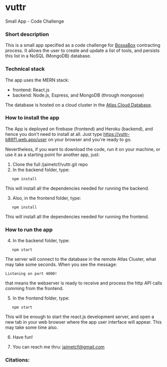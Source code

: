 # vuttr
Small App - Code Challenge

### Short description
This is a small app specified as a code challenge for [BossaBox](https://bossabox.com) contracting process.
It allows the user to create and update a list of tools, and persists this list in a NoSQL (MongoDB) database.

### Technical stack
The app uses the MERN stack:
- frontend: React.js
- backend: Node.js, Espress, and MongoDB (through mongoose)

The database is hosted on a cloud cluster in the [Atlas Cloud Database](https://www.mongodb.com/cloud/atlas).

### How to install the app
The App is deployed on firebase (frontend) and Heroku (backend), and hence you don't need to install at all. Just type https://vuttr-b86f1.web.app/user on your browser and you're ready to go.

Nevertheless, if you want to download the code, run it on your machine, or use it as a starting point for another app, just:

1. Clone the full /jaimetcf/vuttr.git repo
2. In the backend folder, type:
```
   npm install
```
This will install all the dependencies needed for running the backend.

3. Also, in the frontend folder, type:
```
   npm install
```
This will install all the dependencies needed for running the frontend.


### How to run the app
4. In the backend folder, type:
```
   npm start
```
The server will connect to the database in the remote Atlas Cluster, what may take some seconds.
When you see the message: 
```
Listening on port 4000!
```
that means the webserver is ready to receive and process the http API calls 
comming from the frontend.


5. In the frontend folder, type:
```
   npm start
```
This will be enough to start the react.js development server, and open a new tab in your 
web browser where the app user interface will appear. 
This may take some time also.

6. Have fun!

7. You can reach me thru: jaimetcf@gmail.com




### Citations:

